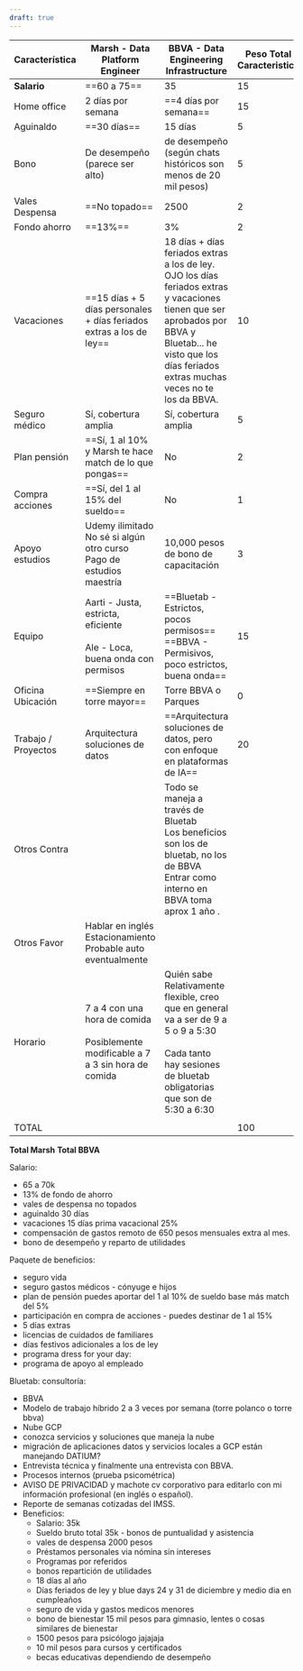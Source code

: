 ```yaml
---
draft: true
---
```



| Característica      | Marsh - Data Platform Engineer                                                           | BBVA - Data Engineering Infrastructure                                                                                                                                                                      | **Peso Total Caracteristica** | **Peso Marsh** | Peso BBVA |
| ------------------- | ---------------------------------------------------------------------------------------- | ----------------------------------------------------------------------------------------------------------------------------------------------------------------------------------------------------------- | ----------------------------- | -------------- | --------- |
| **Salario**         | ==60 a 75==                                                                              | 35                                                                                                                                                                                                          | 15                            | 15             |           |
| Home office         | 2 días por semana                                                                        | ==4 días por semana==                                                                                                                                                                                       | 15                            |                | 15        |
| Aguinaldo           | ==30 días==                                                                              | 15 días                                                                                                                                                                                                     | 5                             | 5              |           |
| Bono                | De desempeño (parece ser alto)                                                           | de desempeño (según chats históricos son menos de 20 mil pesos)                                                                                                                                             | 5                             | 5              |           |
| Vales Despensa      | ==No topado==                                                                            | 2500                                                                                                                                                                                                        | 2                             | 2              |           |
| Fondo ahorro        | ==13%==                                                                                  | 3%                                                                                                                                                                                                          | 2                             | 2              |           |
| Vacaciones          | ==15 días + 5 días personales + días feriados extras a los de ley==                      | 18 días + días feriados extras a los de ley. OJO los días feriados extras y vacaciones tienen que ser aprobados por BBVA y Bluetab... he visto que los días feriados extras muchas veces no te los da BBVA. | 10                            | 7              | 3         |
| Seguro médico       | Sí, cobertura amplia                                                                     | Sí, cobertura amplia                                                                                                                                                                                        | 5                             | 2.5            | 2.5       |
| Plan pensión        | ==Sí, 1 al 10% y Marsh te hace match de lo que pongas==                                  | No                                                                                                                                                                                                          | 2                             | 2              |           |
| Compra acciones     | ==Sí, del 1 al 15% del sueldo==                                                          | No                                                                                                                                                                                                          | 1                             | 1              |           |
| Apoyo estudios      | Udemy ilimitado<br>No sé si algún otro curso <br>Pago de estudios maestría               | 10,000 pesos de bono de capacitación                                                                                                                                                                        | 3                             | 2              | 1         |
| Equipo              | Aarti - Justa, estricta, eficiente<br><br>Ale - Loca, buena onda con permisos<br>        | ==Bluetab - Estrictos, pocos permisos==<br>==BBVA - Permisivos, poco estrictos, buena onda==                                                                                                                | 15                            | 5              | 10        |
| Oficina Ubicación   | ==Siempre en torre mayor==                                                               | Torre BBVA o Parques                                                                                                                                                                                        | 0                             |                |           |
| Trabajo / Proyectos | Arquitectura soluciones de datos                                                         | ==Arquitectura soluciones de datos, pero con enfoque en plataformas de IA==                                                                                                                                 | 20                            | 5              | 15        |
| Otros Contra        |                                                                                          | Todo se maneja a través de Bluetab<br>Los beneficios son los de bluetab, no los de BBVA<br>Entrar como interno en BBVA toma aprox 1 año .                                                                   |                               |                |           |
| Otros Favor         | Hablar en inglés<br>Estacionamiento<br>Probable auto eventualmente<br>                   |                                                                                                                                                                                                             |                               |                |           |
| Horario             | 7 a 4 con una hora de comida <br><br>Posiblemente modificable a 7 a 3 sin hora de comida | Quién sabe<br>Relativamente flexible, creo que en general va a ser de 9 a 5 o 9 a 5:30<br><br>Cada tanto hay sesiones de bluetab obligatorias que son de 5:30 a 6:30                                        |                               |                |           |
|                     |                                                                                          |                                                                                                                                                                                                             |                               |                |           |
| TOTAL               |                                                                                          |                                                                                                                                                                                                             | 100                           | 53.5           | 46.5      |

**Total Marsh**
**Total BBVA**


Salario: 
- 65 a 70k
- 13% de fondo de ahorro
- vales de despensa no topados
- aguinaldo 30 días 
- vacaciones 15 días prima vacacional 25% 
- compensación de gastos remoto de 650 pesos mensuales extra al mes. 
- bono de desempeño y reparto de utilidades

Paquete de beneficios:
- seguro vida
- seguro gastos médicos - cónyuge e hijos
- plan de pensión puedes aportar del 1 al 10% de sueldo base más match del 5%
- participación en compra de acciones - puedes destinar de 1 al 15%
- 5 días extras 
- licencias de cuidados de familiares
- días festivos adicionales a los de ley
- programa dress for your day: 
- programa de apoyo al empleado 




Bluetab: consultoría: 
- BBVA 
- Modelo de trabajo híbrido 2 a 3 veces por semana (torre polanco o torre bbva)
- Nube GCP
- conozca servicios y soluciones que maneja la nube
- migración de aplicaciones datos y servicios locales a GCP están manejando DATIUM? 
- Entrevista técnica y finalmente una entrevista con BBVA. 
- Procesos internos (prueba psicométrica)
- AVISO DE PRIVACIDAD y machote cv corporativo para editarlo con mi información profesional (en inglés o español). 
- Reporte de semanas cotizadas del IMSS. 
- Beneficios: 
	- Salario: 35k
	- Sueldo bruto total 35k - bonos de puntualidad y asistencia
	- vales de despensa 2000 pesos 
	- Préstamos personales via nómina sin intereses
	- Programas por referidos 
	- bonos repartición de utilidades 
	- 18 días al año
	- Días feriados de ley y blue days 24 y 31 de diciembre y medio dia en cumpleaños
	- seguro de vida y gastos medicos menores
	- bono de bienestar 15 mil pesos para gimnasio, lentes o cosas similares de bienestar
	- 1500 pesos para psicólogo jajajaja
	- 10 mil pesos para cursos y certificados 
	- becas educativas dependiendo de desempeño 
